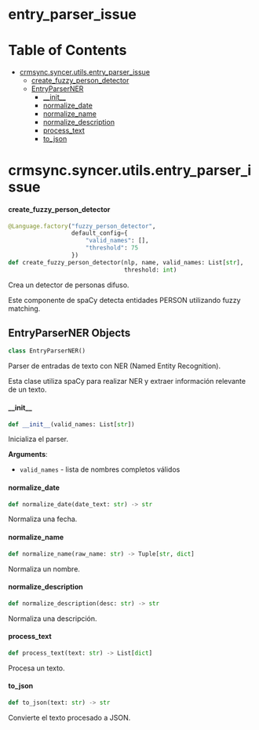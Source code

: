 # entry_parser_issue
# Table of Contents

* [crmsync.syncer.utils.entry\_parser\_issue](#crmsync.syncer.utils.entry_parser_issue)
  * [create\_fuzzy\_person\_detector](#crmsync.syncer.utils.entry_parser_issue.create_fuzzy_person_detector)
  * [EntryParserNER](#crmsync.syncer.utils.entry_parser_issue.EntryParserNER)
    * [\_\_init\_\_](#crmsync.syncer.utils.entry_parser_issue.EntryParserNER.__init__)
    * [normalize\_date](#crmsync.syncer.utils.entry_parser_issue.EntryParserNER.normalize_date)
    * [normalize\_name](#crmsync.syncer.utils.entry_parser_issue.EntryParserNER.normalize_name)
    * [normalize\_description](#crmsync.syncer.utils.entry_parser_issue.EntryParserNER.normalize_description)
    * [process\_text](#crmsync.syncer.utils.entry_parser_issue.EntryParserNER.process_text)
    * [to\_json](#crmsync.syncer.utils.entry_parser_issue.EntryParserNER.to_json)

<a id="crmsync.syncer.utils.entry_parser_issue"></a>

# crmsync.syncer.utils.entry\_parser\_issue

<a id="crmsync.syncer.utils.entry_parser_issue.create_fuzzy_person_detector"></a>

#### create\_fuzzy\_person\_detector

```python
@Language.factory("fuzzy_person_detector",
                  default_config={
                      "valid_names": [],
                      "threshold": 75
                  })
def create_fuzzy_person_detector(nlp, name, valid_names: List[str],
                                 threshold: int)
```

Crea un detector de personas difuso.

Este componente de spaCy detecta entidades PERSON utilizando fuzzy matching.

<a id="crmsync.syncer.utils.entry_parser_issue.EntryParserNER"></a>

## EntryParserNER Objects

```python
class EntryParserNER()
```

Parser de entradas de texto con NER (Named Entity Recognition).

Esta clase utiliza spaCy para realizar NER y extraer información relevante de un texto.

<a id="crmsync.syncer.utils.entry_parser_issue.EntryParserNER.__init__"></a>

#### \_\_init\_\_

```python
def __init__(valid_names: List[str])
```

Inicializa el parser.

**Arguments**:

- `valid_names` - lista de nombres completos válidos

<a id="crmsync.syncer.utils.entry_parser_issue.EntryParserNER.normalize_date"></a>

#### normalize\_date

```python
def normalize_date(date_text: str) -> str
```

Normaliza una fecha.

<a id="crmsync.syncer.utils.entry_parser_issue.EntryParserNER.normalize_name"></a>

#### normalize\_name

```python
def normalize_name(raw_name: str) -> Tuple[str, dict]
```

Normaliza un nombre.

<a id="crmsync.syncer.utils.entry_parser_issue.EntryParserNER.normalize_description"></a>

#### normalize\_description

```python
def normalize_description(desc: str) -> str
```

Normaliza una descripción.

<a id="crmsync.syncer.utils.entry_parser_issue.EntryParserNER.process_text"></a>

#### process\_text

```python
def process_text(text: str) -> List[dict]
```

Procesa un texto.

<a id="crmsync.syncer.utils.entry_parser_issue.EntryParserNER.to_json"></a>

#### to\_json

```python
def to_json(text: str) -> str
```

Convierte el texto procesado a JSON.

